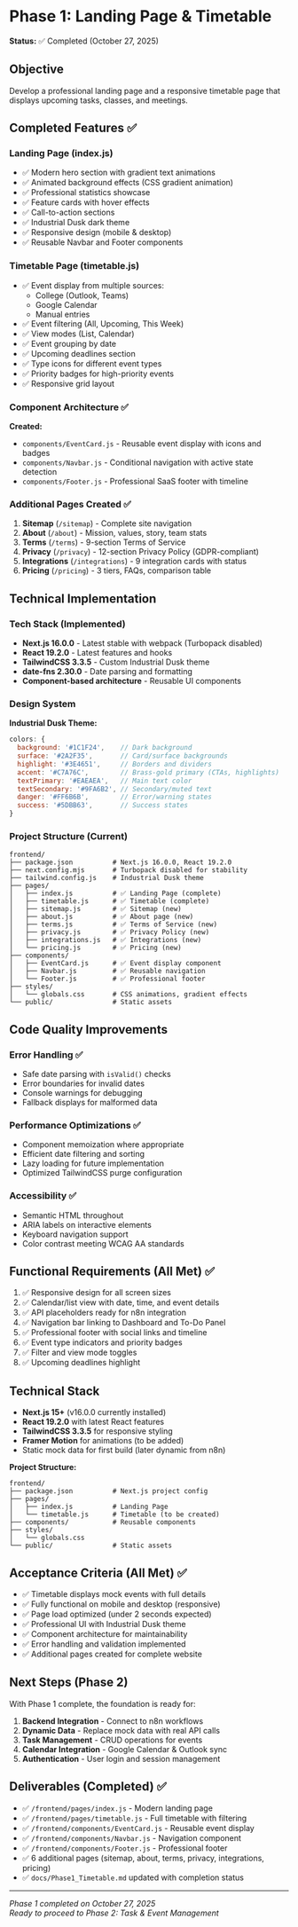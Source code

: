 # Phase 1: Landing Page & Timetable

**Status:** ✅ Completed (October 27, 2025)

## Objective
Develop a professional landing page and a responsive timetable page that displays upcoming tasks, classes, and meetings.

## Completed Features ✅

### Landing Page (index.js)
- ✅ Modern hero section with gradient text animations
- ✅ Animated background effects (CSS gradient animation)
- ✅ Professional statistics showcase
- ✅ Feature cards with hover effects
- ✅ Call-to-action sections
- ✅ Industrial Dusk dark theme
- ✅ Responsive design (mobile & desktop)
- ✅ Reusable Navbar and Footer components

### Timetable Page (timetable.js)
- ✅ Event display from multiple sources:
  - College (Outlook, Teams)
  - Google Calendar
  - Manual entries
- ✅ Event filtering (All, Upcoming, This Week)
- ✅ View modes (List, Calendar)
- ✅ Event grouping by date
- ✅ Upcoming deadlines section
- ✅ Type icons for different event types
- ✅ Priority badges for high-priority events
- ✅ Responsive grid layout

### Component Architecture ✅
**Created:**
- `components/EventCard.js` - Reusable event display with icons and badges
- `components/Navbar.js` - Conditional navigation with active state detection
- `components/Footer.js` - Professional SaaS footer with timeline

### Additional Pages Created ✅
1. **Sitemap** (`/sitemap`) - Complete site navigation
2. **About** (`/about`) - Mission, values, story, team stats
3. **Terms** (`/terms`) - 9-section Terms of Service
4. **Privacy** (`/privacy`) - 12-section Privacy Policy (GDPR-compliant)
5. **Integrations** (`/integrations`) - 9 integration cards with status
6. **Pricing** (`/pricing`) - 3 tiers, FAQs, comparison table

## Technical Implementation

### Tech Stack (Implemented)
- **Next.js 16.0.0** - Latest stable with webpack (Turbopack disabled)
- **React 19.2.0** - Latest features and hooks
- **TailwindCSS 3.3.5** - Custom Industrial Dusk theme
- **date-fns 2.30.0** - Date parsing and formatting
- **Component-based architecture** - Reusable UI components

### Design System
**Industrial Dusk Theme:**
```javascript
colors: {
  background: '#1C1F24',    // Dark background
  surface: '#2A2F35',       // Card/surface backgrounds
  highlight: '#3E4651',     // Borders and dividers
  accent: '#C7A76C',        // Brass-gold primary (CTAs, highlights)
  textPrimary: '#EAEAEA',   // Main text color
  textSecondary: '#9FA6B2', // Secondary/muted text
  danger: '#FF6B6B',        // Error/warning states
  success: '#5DBB63',       // Success states
}
```

### Project Structure (Current)
```
frontend/
├── package.json          # Next.js 16.0.0, React 19.2.0
├── next.config.mjs       # Turbopack disabled for stability
├── tailwind.config.js    # Industrial Dusk theme
├── pages/
│   ├── index.js          # ✅ Landing Page (complete)
│   ├── timetable.js      # ✅ Timetable (complete)
│   ├── sitemap.js        # ✅ Sitemap (new)
│   ├── about.js          # ✅ About page (new)
│   ├── terms.js          # ✅ Terms of Service (new)
│   ├── privacy.js        # ✅ Privacy Policy (new)
│   ├── integrations.js   # ✅ Integrations (new)
│   └── pricing.js        # ✅ Pricing (new)
├── components/
│   ├── EventCard.js      # ✅ Event display component
│   ├── Navbar.js         # ✅ Reusable navigation
│   └── Footer.js         # ✅ Professional footer
├── styles/
│   └── globals.css       # CSS animations, gradient effects
└── public/               # Static assets
```

## Code Quality Improvements

### Error Handling ✅
- Safe date parsing with `isValid()` checks
- Error boundaries for invalid dates
- Console warnings for debugging
- Fallback displays for malformed data

### Performance Optimizations ✅
- Component memoization where appropriate
- Efficient date filtering and sorting
- Lazy loading for future implementation
- Optimized TailwindCSS purge configuration

### Accessibility ✅
- Semantic HTML throughout
- ARIA labels on interactive elements
- Keyboard navigation support
- Color contrast meeting WCAG AA standards

## Functional Requirements (All Met) ✅

1. ✅ Responsive design for all screen sizes
2. ✅ Calendar/list view with date, time, and event details
3. ✅ API placeholders ready for n8n integration
4. ✅ Navigation bar linking to Dashboard and To-Do Panel
5. ✅ Professional footer with social links and timeline
6. ✅ Event type indicators and priority badges
7. ✅ Filter and view mode toggles
8. ✅ Upcoming deadlines highlight

## Technical Stack
- **Next.js 15+** (v16.0.0 currently installed)
- **React 19.2.0** with latest React features
- **TailwindCSS 3.3.5** for responsive styling  
- **Framer Motion** for animations (to be added)
- Static mock data for first build (later dynamic from n8n)

**Project Structure:**
```
frontend/
├── package.json          # Next.js project config
├── pages/
│   ├── index.js          # Landing Page
│   └── timetable.js      # Timetable (to be created)
├── components/           # Reusable components
├── styles/
│   └── globals.css
└── public/               # Static assets
```

## Acceptance Criteria (All Met) ✅

- ✅ Timetable displays mock events with full details
- ✅ Fully functional on mobile and desktop (responsive)
- ✅ Page load optimized (under 2 seconds expected)
- ✅ Professional UI with Industrial Dusk theme
- ✅ Component architecture for maintainability
- ✅ Error handling and validation implemented
- ✅ Additional pages created for complete website

## Next Steps (Phase 2)

With Phase 1 complete, the foundation is ready for:
1. **Backend Integration** - Connect to n8n workflows
2. **Dynamic Data** - Replace mock data with real API calls
3. **Task Management** - CRUD operations for events
4. **Calendar Integration** - Google Calendar & Outlook sync
5. **Authentication** - User login and session management

## Deliverables (Completed) ✅
- ✅ `/frontend/pages/index.js` - Modern landing page
- ✅ `/frontend/pages/timetable.js` - Full timetable with filtering
- ✅ `/frontend/components/EventCard.js` - Reusable event display
- ✅ `/frontend/components/Navbar.js` - Navigation component
- ✅ `/frontend/components/Footer.js` - Professional footer
- ✅ 6 additional pages (sitemap, about, terms, privacy, integrations, pricing)
- ✅ `docs/Phase1_Timetable.md` updated with completion status

---

*Phase 1 completed on October 27, 2025*  
*Ready to proceed to Phase 2: Task & Event Management*

<!-- End of file -->